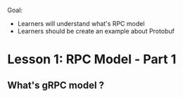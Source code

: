 Goal: 
* Learners will understand what's RPC model
* Learners should be create an example about Protobuf

# Lesson 1: RPC Model - Part 1

## What's gRPC model ?


